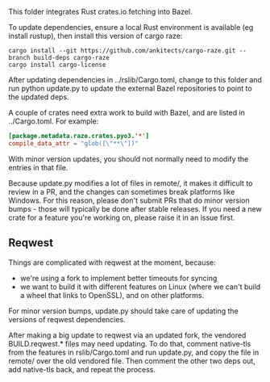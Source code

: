 This folder integrates Rust crates.io fetching into Bazel.

To update dependencies, ensure a local Rust environment is available
(eg install rustup), then install this version of cargo raze:

```
cargo install --git https://github.com/ankitects/cargo-raze.git --branch build-deps cargo-raze
cargo install cargo-license
```

After updating dependencies in ../rslib/Cargo.toml, change to this
folder and run python update.py to update the external Bazel repositories
to point to the updated deps.

A couple of crates need extra work to build with Bazel, and are listed
in ../Cargo.toml. For example:

```toml
[package.metadata.raze.crates.pyo3.'*']
compile_data_attr = "glob([\"**\"])"
```

With minor version updates, you should not normally need to modify
the entries in that file.

Because update.py modifies a lot of files in remote/, it makes it difficult to
review in a PR, and the changes can sometimes break platforms like Windows. For
this reason, please don't submit PRs that do minor version bumps - those will
typically be done after stable releases. If you need a new crate for a feature
you're working on, please raise it in an issue first.

## Reqwest

Things are complicated with reqwest at the moment, because:

- we're using a fork to implement better timeouts for syncing
- we want to build it with different features on Linux (where we can't build a
  wheel that links to OpenSSL), and on other platforms.

For minor version bumps, update.py should take care of updating the versions of
reqwest dependencies.

After making a big update to reqwest via an updated fork, the vendored
BUILD.reqwest.\* files may need updating. To do that, comment native-tls from
the features in rslib/Cargo.toml and run update.py, and copy the file in remote/
over the old vendored file. Then comment the other two deps out, add native-tls
back, and repeat the process.
